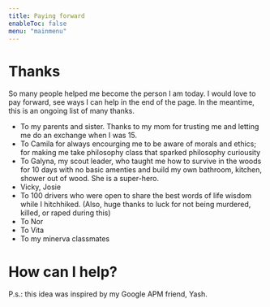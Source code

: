 ```yaml
---
title: Paying forward
enableToc: false
menu: "mainmenu"
---
```

# Thanks 
So many people helped me become the person I am today. I would love to pay forward, see ways I can help in the end of the page. 
In  the meantime, this is an ongoing list of many thanks.
- To my parents and sister. Thanks to my mom for trusting me and letting me do an exchange when I was 15. 
- To Camila for always encourging me to be aware of morals and ethics; for making me take philosophy class that sparked philosophy curiousity
- To Galyna, my scout leader, who taught me how to survive in the woods for 10 days with no basic amenties and build my own bathroom, kitchen, shower out of wood. She is a super-hero. 
- Vicky, Josie
- To 100 drivers who were open to share the best words of life wisdom while I hitchhiked. (Also, huge thanks to luck for not being murdered, killed, or raped during this)
- To Nor
- To Vita
- To my minerva classmates

# How can I help?


P.s.: this idea was inspired by my Google APM friend, Yash.

